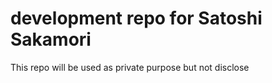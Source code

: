 development repo for Satoshi Sakamori
===
This repo will be used as private purpose but not disclose
